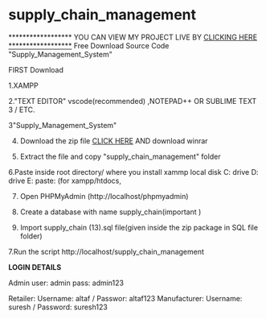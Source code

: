 # supply_chain_management
******************    YOU CAN VIEW MY PROJECT LIVE BY <a href="https://suckled-flickers.000webhostapp.com" target="_blank">CLICKING HERE ******************</a>
Free Download Source Code "Supply_Management_System"

FIRST Download

1.XAMPP

2."TEXT EDITOR" vscode(recommended) ,NOTEPAD++ OR SUBLIME TEXT 3 / ETC.

3"Supply_Management_System"

4. Download the zip file <a href="https://github.com/shajmil/supply_chain_management/archive/refs/heads/main.zip">CLICK HERE</a>    AND download winrar

5. Extract the file and copy "supply_chain_management" folder

6.Paste inside root directory/ where you install xammp local disk C: drive D: drive E: paste: (for xampp/htdocs, 

7. Open PHPMyAdmin (http://localhost/phpmyadmin)

8. Create a database with name supply_chain(important )

6. Import supply_chain (13).sql file(given inside the zip package in SQL file folder)

7.Run the script http://localhost/supply_chain_management


**LOGIN DETAILS** 

Admin
user: admin
pass: admin123

Retailer: Username: altaf / Passwor: altaf123 Manufacturer: Username: suresh / Password: suresh123

